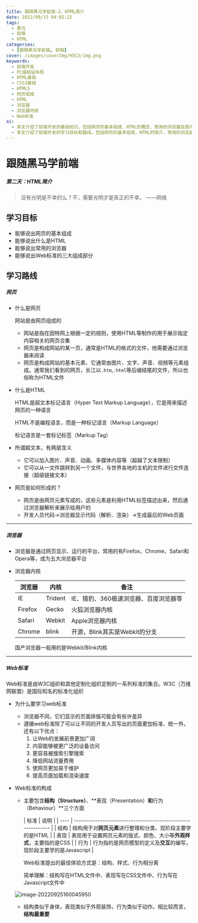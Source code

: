 ```yaml
---
title: 跟随黑马学前端-2，HTML简介
date: 2022/09/15 04:02:22
tags:
  - 黑马
  - 前端
  - HTML
categories:
  - [跟随黑马学前端, 前端]
cover: /images/coverImg/H5C3/img.png
keywords:
  - 前端开发
  - PC端网站布局
  - HTML基础
  - CSS3基础
  - HTML5
  - 网页组成
  - HTML
  - 浏览器
  - 浏览器内核
  - Web标准
ai:
  - 本文介绍了前端开发的基础知识，包括网页的基本组成、HTML的概念、常用的浏览器及其内核、以及Web标准的重要性和构成部分。
  - 本文介绍了前端开发的学习目标和路线，包括网页的基本组成，HTML的简介，常用的浏览器，以及Web标准的三大组成部分。重点强调了HTML作为超文本标记语言的作用和Web标准对于前端开发的重要性。
---
```

# 跟随黑马学前端

##### 第二天：HTML简介

> 没有光明是不幸的么？不，需要光明才是真正的不幸。		——网络



## 学习目标

* 能够说出网页的基本组成
* 能够说出什么是HTML
* 能够说出常用的浏览器
* 能够说出Web标准的三大组成部分



## 学习路线

##### 网页

* 什么是网页

  网站是由网页组成的

  * 网站是指在因特网上根据一定的规则，使用HTML等制作的用于展示指定内容相关的网页合集
  * 网页是构成网站的某一页，通常是HTML的格式的文件，他需要通过浏览器来阅读
  * 网页是构成网站的基本元素、它通常由图片、文字、声音、视频等元素组成。通常我们看到的网页，长江以`.htm`,`.html`等后缀结尾的文件，所以也俗称为HTML文件

* 什么是HTML

  HTML是超文本标记语言（Hyper Text Markup Language），它是用来描述网页的一种语言

  HTML不是编程语言，而是一种标记语言（Markup Language）

  标记语言是一套标记标签（Markup Tag）

* 所谓超文本，有两层含义

  * 它可以加入图片、声音、动画、多媒体内容等（超越了文本限制）
  * 它可以从一文件跳转到另一个文件，与世界各地的主机的文件进行文件连接（超级链接文本）

* 网页是如何形成的？

  * 网页是由网页元素写成的，这些元素是利用HTML标签描述出来，然后通过浏览器解析来展示给用户的
  * 开发人员代码->浏览器显示代码（解析、渲染）->生成最后的Web页面

---

##### 浏览器

* 浏览器是通过网页显示、运行的平台，常用的有Firefox、Chrome、Safari和Opera等，成为五大浏览器平台

* 浏览器内核

  | 浏览器  | 内核    | 备注                                  |
    | ------- | ------- | ------------------------------------- |
  | IE      | Trident | IE、猎豹、360极速浏览器、百度浏览器等 |
  | Firefox | Gecko   | 火狐浏览器内核                        |
  | Safari  | Webkit  | Apple浏览器内核                       |
  | Chrome  | blink   | 开源，Blink其实是Webkit的分支         |

  国产浏览器一般用的是Webkit/Blink内核

---

##### Web标准

Web标准是由W3C组织和其他定制化组织定制的一系列标准的集合。W3C（万维网联盟）是国际知名的标准化组织

* 为什么要学习web标准

  * 浏览器不同，它们显示的页面排版可能会有些许差异
  * 遵循web标准除了可以让不同的开发人员写出的页面更加标准、统一外，还有以下优点：
    1. 让Web的发展前景更加广阔
    2. 内容能够被更广泛的设备访问
    3. 更容易被搜索引擎搜索
    4. 降低网站流量费用
    5. 使网页更加易于维护
    6. 提高页面加载和渲染速度

* Web标准的构成

  * 主要包含**结构（Structure）**、**表现（Presentation）**和**行为（Behaviour）**三个方面

    | 标准 | 说明                                                         |
        | ---- | ------------------------------------------------------------ |
    | 结构 | 结构用于对**网页元素**进行整理和分类，现阶段主要学的是HTML   |
    | 表现 | 表现用于设置网页元素的版式、颜色、大小等**外观样式**，主要指的是CSS |
    | 行为 | 行为指的是网页模型的定义及**交互**的编写，现阶段主要学的是Javascript |

    Web标准提出的最佳体验方式是：结构、样式、行为相分离

    简单理解：结构写在HTML文件中、表现写在CSS文件中、行为写在Javascript文件中

  ![image-20220925160045950](./跟随黑马学前端-2.assets/2022-09-25160055.png)

  * 结构类似于身体，表现类似于外观装饰，行为类似于动作。相比较而言，**结构最重要**
